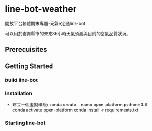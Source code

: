 # line-bot-weather

開放平台軟體期末專題-天氣e定通line-bot

可以用於查詢縣市的未來36小時天氣預測與目前的空氣品質狀況。

## Prerequisites

## Getting Started

  ### bulid line-bot
  
  ### Installation
   * 建立一個虛擬環境:
        conda create --name open-platform python=3.8
        conda activate open-platform
        conda install -r requirements.txt
  
  ### Starting line-bot
  
  
